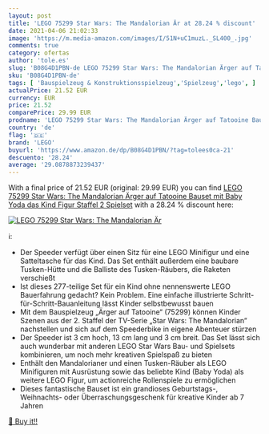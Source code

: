 ```yaml
---
layout: post
title: 'LEGO 75299 Star Wars: The Mandalorian Är at 28.24 % discount'
date: 2021-04-06 21:02:33
image: 'https://m.media-amazon.com/images/I/51N+uC1muzL._SL400_.jpg'
comments: true
category: ofertas
author: 'tole.es'
slug: 'B08G4D1PBN-de LEGO 75299 Star Wars: The Mandalorian Ärger auf Tatooine...'
sku: 'B08G4D1PBN-de'
tags: [ 'Bauspielzeug & Konstruktionsspielzeug','Spielzeug','lego', ]
actualPrice: 21.52 EUR
currency: EUR
price: 21.52
comparePrice: 29.99 EUR
prodname: 'LEGO 75299 Star Wars: The Mandalorian Ärger auf Tatooine Bauset mit Baby Yoda das Kind Figur  Staffel 2  Spielset'
country: 'de'
flag: '🇩🇪'
brand: 'LEGO'
buyurl: 'https://www.amazon.de/dp/B08G4D1PBN/?tag=tolees0ca-21'
descuento: '28.24'
average: '29.0878873239437'
---
```


With a final price of 21.52 EUR (original: 29.99 EUR) you can find [LEGO 75299 Star Wars: The Mandalorian Ärger auf Tatooine Bauset mit Baby Yoda das Kind Figur  Staffel 2  Spielset](https://www.amazon.de/dp/B08G4D1PBN/?tag=tolees0ca-21) with a  28.24 % discount here:

[![LEGO 75299 Star Wars: The Mandalorian Är](https://m.media-amazon.com/images/I/51N+uC1muzL._SL400_.jpg)](https://www.amazon.de/dp/B08G4D1PBN/?tag=tolees0ca-21)

ℹ️:

- Der Speeder verfügt über einen Sitz für eine LEGO Minifigur und eine Satteltasche für das Kind. Das Set enthält außerdem eine baubare Tusken-Hütte und die Balliste des Tusken-Räubers, die Raketen verschießt
- Ist dieses 277-teilige Set für ein Kind ohne nennenswerte LEGO Bauerfahrung gedacht? Kein Problem. Eine einfache illustrierte Schritt-für-Schritt-Bauanleitung lässt Kinder selbstbewusst bauen
- Mit dem Bauspielzeug „Ärger auf Tatooine“ (75299) können Kinder Szenen aus der 2. Staffel der TV-Serie „Star Wars: The Mandalorian“ nachstellen und sich auf dem Speederbike in eigene Abenteuer stürzen
- Der Speeder ist 3 cm hoch, 13 cm lang und 3 cm breit. Das Set lässt sich auch wunderbar mit anderen LEGO Star Wars Bau- und Spielsets kombinieren, um noch mehr kreativen Spielspaß zu bieten
- Enthält den Mandalorianer und einen Tusken-Räuber als LEGO Minifiguren mit Ausrüstung sowie das beliebte Kind (Baby Yoda) als weitere LEGO Figur, um actionreiche Rollenspiele zu ermöglichen
- Dieses fantastische Bauset ist ein grandioses Geburtstags-, Weihnachts- oder Überraschungsgeschenk für kreative Kinder ab 7 Jahren

[🛒 Buy it!!](https://www.amazon.de/dp/B08G4D1PBN/?tag=tolees0ca-21)
